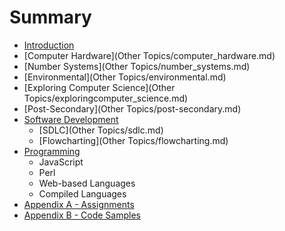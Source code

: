 # Summary

* [Introduction](README.md)
* [Computer Hardware](Other Topics/computer_hardware.md)
* [Number Systems](Other Topics/number_systems.md)
* [Environmental](Other Topics/environmental.md)
* [Exploring Computer Science](Other Topics/exploringcomputer_science.md)
* [Post-Secondary](Other Topics/post-secondary.md)
* [Software Development](software_development.md)
   * [SDLC](Other Topics/sdlc.md)
   * [Flowcharting](Other Topics/flowcharting.md)
* [Programming](programming.md)
   * JavaScript
   * Perl
   * Web-based Languages
   * Compiled Languages
* [Appendix A - Assignments](appendix_a_-_assignments.md)
* [Appendix B - Code Samples](appendix_b_-_code_samples.md)

